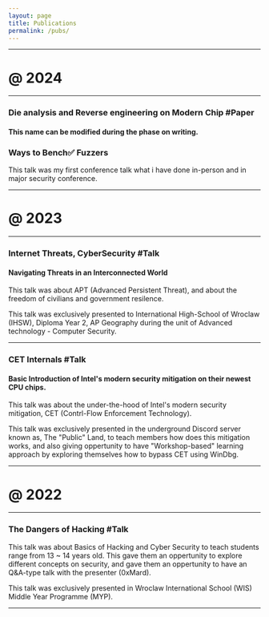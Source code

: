 ```yaml
---
layout: page
title: Publications
permalink: /pubs/
---
```


---
# **@ 2024** 
---

### **Die analysis and Reverse engineering on Modern Chip** #Paper ###
#### This name can be modified during the phase on writing. ####

### **Ways to Bench✅ Fuzzers** ###
This talk was my first conference talk what i have done in-person and in major security conference. 

---
# **@ 2023** 
---

### **Internet Threats, CyberSecurity** #Talk ###
#### Navigating Threats in an Interconnected World ####
This talk was about APT (Advanced Persistent Threat), and about the freedom of civilians and government resilence. 

This talk was exclusively presented to International High-School of Wroclaw (IHSW), Diploma Year 2, AP Geography during the unit of Advanced technology - Computer Security. 

---
### **CET Internals** #Talk ###
#### Basic Introduction of Intel's modern security mitigation on their newest CPU chips. ####
This talk was about the under-the-hood of Intel's modern security mitigation, CET (Contrl-Flow Enforcement Technology). 

This talk was exclusively presented in the underground Discord server known as, The "Public" Land, to teach members how does this mitigation works, and also giving oppertunity to have "Workshop-based" learning approach by exploring themselves how to bypass CET using WinDbg. 

---
# **@ 2022**
---

### **The Dangers of Hacking** #Talk ###
This talk was about Basics of Hacking and Cyber Security to teach students range from 13 ~ 14 years old. This gave them an oppertunity to explore different concepts on security, and gave them an oppertunity to have an Q&A-type talk with the presenter (0xMard).

This talk was exclusively presented in Wroclaw International School (WIS) Middle Year Programme (MYP).

---


